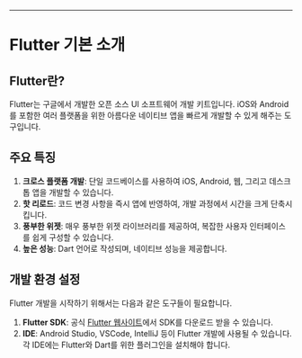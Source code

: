 
---

# Flutter 기본 소개

## Flutter란?

Flutter는 구글에서 개발한 오픈 소스 UI 소프트웨어 개발 키트입니다. iOS와 Android를 포함한 여러 플랫폼을 위한 아름다운 네이티브 앱을 빠르게 개발할 수 있게 해주는 도구입니다.

## 주요 특징

1. **크로스 플랫폼 개발**: 단일 코드베이스를 사용하여 iOS, Android, 웹, 그리고 데스크톱 앱을 개발할 수 있습니다.
2. **핫 리로드**: 코드 변경 사항을 즉시 앱에 반영하여, 개발 과정에서 시간을 크게 단축시킵니다.
3. **풍부한 위젯**: 매우 풍부한 위젯 라이브러리를 제공하여, 복잡한 사용자 인터페이스를 쉽게 구성할 수 있습니다.
4. **높은 성능**: Dart 언어로 작성되며, 네이티브 성능을 제공합니다.

## 개발 환경 설정

Flutter 개발을 시작하기 위해서는 다음과 같은 도구들이 필요합니다.

1. **Flutter SDK**: 공식 [Flutter 웹사이트](https://flutter.dev/)에서 SDK를 다운로드 받을 수 있습니다.
2. **IDE**: Android Studio, VSCode, IntelliJ 등이 Flutter 개발에 사용될 수 있습니다. 각 IDE에는 Flutter와 Dart를 위한 플러그인을 설치해야 합니다.